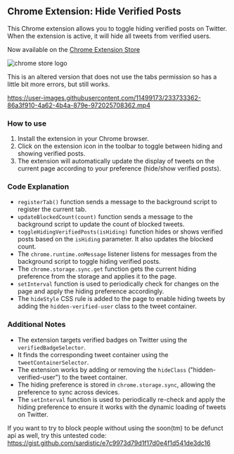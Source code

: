 ## Chrome Extension: Hide Verified Posts

This Chrome extension allows you to toggle hiding verified posts on Twitter. When the extension is active, it will hide all tweets from verified users.

Now available on the [Chrome Extension Store](https://chrome.google.com/webstore/detail/hide-verified-twitter-use/egpeogmkamgdmolhpkajgnoookedcghb)

![chrome store logo](https://user-images.githubusercontent.com/11499173/234866562-cfb9fac2-70fa-4e44-a6fc-f222025c402f.png)


This is an altered version that does not use the tabs permission so has a little bit more errors, but still works.


https://user-images.githubusercontent.com/11499173/233733362-86a3f910-4a62-4b4a-879e-972025708362.mp4


### How to use

1. Install the extension in your Chrome browser.
2. Click on the extension icon in the toolbar to toggle between hiding and showing verified posts.
3. The extension will automatically update the display of tweets on the current page according to your preference (hide/show verified posts).

### Code Explanation

- `registerTab()` function sends a message to the background script to register the current tab.
- `updateBlockedCount(count)` function sends a message to the background script to update the count of blocked tweets.
- `toggleHidingVerifiedPosts(isHiding)` function hides or shows verified posts based on the `isHiding` parameter. It also updates the blocked count.
- The `chrome.runtime.onMessage` listener listens for messages from the background script to toggle hiding verified posts.
- The `chrome.storage.sync.get` function gets the current hiding preference from the storage and applies it to the page.
- `setInterval` function is used to periodically check for changes on the page and apply the hiding preference accordingly.
- The `hideStyle` CSS rule is added to the page to enable hiding tweets by adding the `hidden-verified-user` class to the tweet container.

### Additional Notes

- The extension targets verified badges on Twitter using the `verifiedBadgeSelector`.
- It finds the corresponding tweet container using the `tweetContainerSelector`.
- The extension works by adding or removing the `hideClass` ("hidden-verified-user") to the tweet container.
- The hiding preference is stored in `chrome.storage.sync`, allowing the preference to sync across devices.
- The `setInterval` function is used to periodically re-check and apply the hiding preference to ensure it works with the dynamic loading of tweets on Twitter.


If you want to try to block people without using the soon(tm) to be defunct api as well, try this untested code:
https://gist.github.com/sardistic/e7c9973d79d1f17d0e4f1d541de3dc16
